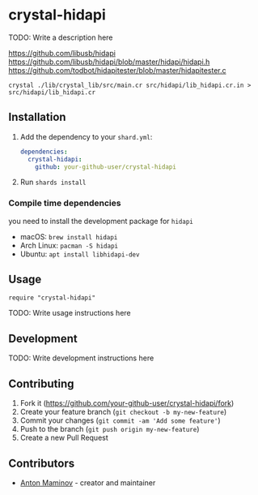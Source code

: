 # crystal-hidapi

TODO: Write a description here

https://github.com/libusb/hidapi
https://github.com/libusb/hidapi/blob/master/hidapi/hidapi.h
https://github.com/todbot/hidapitester/blob/master/hidapitester.c

```
crystal ./lib/crystal_lib/src/main.cr src/hidapi/lib_hidapi.cr.in > src/hidapi/lib_hidapi.cr
```

## Installation

1. Add the dependency to your `shard.yml`:

   ```yaml
   dependencies:
     crystal-hidapi:
       github: your-github-user/crystal-hidapi
   ```

2. Run `shards install`

### Compile time dependencies

you need to install the development package for `hidapi`

- macOS: `brew install hidapi`
- Arch Linux: `pacman -S hidapi`
- Ubuntu: `apt install libhidapi-dev`

## Usage

```crystal
require "crystal-hidapi"
```

TODO: Write usage instructions here

## Development

TODO: Write development instructions here

## Contributing

1. Fork it (<https://github.com/your-github-user/crystal-hidapi/fork>)
2. Create your feature branch (`git checkout -b my-new-feature`)
3. Commit your changes (`git commit -am 'Add some feature'`)
4. Push to the branch (`git push origin my-new-feature`)
5. Create a new Pull Request

## Contributors

- [Anton Maminov](https://github.com/your-github-user) - creator and maintainer
